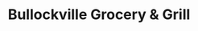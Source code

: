 ---
title: "Bullockville Grocery & Grill"
url: /manson/bullockville-grocery-and-grill/
shop: supermarket
---